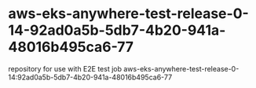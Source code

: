 # aws-eks-anywhere-test-release-0-14-92ad0a5b-5db7-4b20-941a-48016b495ca6-77
repository for use with E2E test job aws-eks-anywhere-test-release-0-14:92ad0a5b-5db7-4b20-941a-48016b495ca6-77
